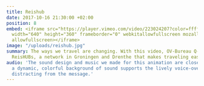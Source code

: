 ```yaml
---
title: Reishub
date: 2017-10-16 21:30:00 +02:00
position: 8
embed: <iframe src="https://player.vimeo.com/video/223024207?color=ffffff&title=0&byline=0&portrait=0"
  width="640" height="360" frameborder="0" webkitallowfullscreen mozallowfullscreen
  allowfullscreen></iframe>
image: "/uploads/reishub.jpg"
summary: The ways we travel are changing. With this video, OV-Bureau Q-link introduces
  ReisHUBs, a network in Groningen and Drenthe that makes traveling easier.
audio: 'The sound design and music we made for this animation are closely interlinked:
  a dynamic, colorful background of sound supports the lively voice-over, without
  distracting from the message.'
---
```



